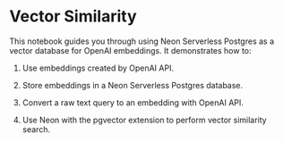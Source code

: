 # Vector Similarity
This notebook guides you through using Neon Serverless Postgres as a vector database for OpenAI embeddings. It demonstrates how to:

1. Use embeddings created by OpenAI API.
   
2. Store embeddings in a Neon Serverless Postgres database.
   
3. Convert a raw text query to an embedding with OpenAI API.
   
4. Use Neon with the pgvector extension to perform vector similarity search.
